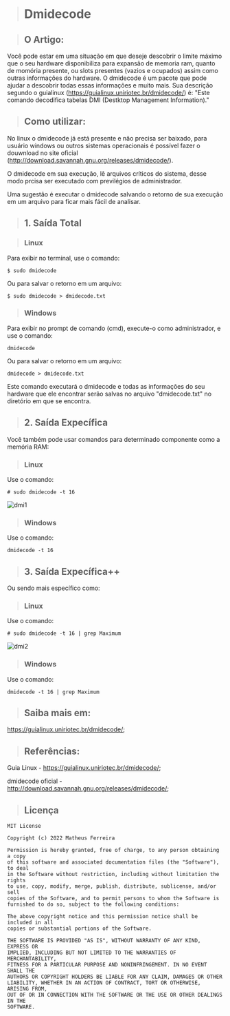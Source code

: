 > # Dmidecode

> ## O Artigo:

Você pode estar em uma situação em que deseje descobrir o limite máximo que o seu hardware disponibiliza para expansão de memoria ram, quanto de momória presente, ou slots presentes (vazios e ocupados) assim como outras informações do hardware.
O dmidecode é um pacote que pode ajudar a descobrir todas essas informações e muito mais.
Sua descrição segundo o guialinux (https://guialinux.uniriotec.br/dmidecode/) é:
"Este comando decodifica tabelas DMI (Destktop Management Information)."

> ## Como utilizar:

No linux o dmidecode já está presente e não precisa ser baixado, para usuário windows ou outros sistemas operacionais é possível fazer o douwnload no site oficial (http://download.savannah.gnu.org/releases/dmidecode/).

O dmidecode em sua execução, lê arquivos críticos do sistema, desse modo prcisa ser executado com previlégios de administrador.

Uma sugestão é executar o dmidecode salvando o retorno de sua execução em um arquivo para ficar mais fácil de analisar.

> ## 1. Saída Total

> ### Linux

Para exibir no terminal, use o comando:

    $ sudo dmidecode

Ou para salvar o retorno em um arquivo:

    $ sudo dmidecode > dmidecode.txt

> ### Windows

Para exibir no prompt de comando (cmd), execute-o como administrador, e use o comando:

    dmidecode

Ou para salvar o retorno em um arquivo:

    dmidecode > dmidecode.txt

Este comando executará o dmidecode e todas as informações do seu hardware que ele encontrar serão salvas no arquivo "dmidecode.txt" no diretório em que se encontra.

> ## 2. Saída Expecífica

Você também pode usar comandos para determinado componente como a memória RAM:

> ###  Linux

Use o comando:

    # sudo dmidecode -t 16

![dmi1](https://user-images.githubusercontent.com/59848966/91907745-c9925180-ec80-11ea-83bc-6ea98fa60708.png)

> ###  Windows

Use o comando:

    dmidecode -t 16

> ## 3. Saída Expecífica++

Ou sendo mais específico como:

> ### Linux

Use o comando:

    # sudo dmidecode -t 16 | grep Maximum

![dmi2](https://user-images.githubusercontent.com/59848966/91907813-e62e8980-ec80-11ea-862c-70948d24b07b.png)

> ###  Windows

Use o comando:

    dmidecode -t 16 | grep Maximum

> ## Saiba mais em:

https://guialinux.uniriotec.br/dmidecode/;

> ## Referências:

Guia Linux - https://guialinux.uniriotec.br/dmidecode/;

dmidecode oficial - http://download.savannah.gnu.org/releases/dmidecode/;

> ## Licença

    MIT License

    Copyright (c) 2022 Matheus Ferreira

    Permission is hereby granted, free of charge, to any person obtaining a copy
    of this software and associated documentation files (the "Software"), to deal
    in the Software without restriction, including without limitation the rights
    to use, copy, modify, merge, publish, distribute, sublicense, and/or sell
    copies of the Software, and to permit persons to whom the Software is
    furnished to do so, subject to the following conditions:

    The above copyright notice and this permission notice shall be included in all
    copies or substantial portions of the Software.

    THE SOFTWARE IS PROVIDED "AS IS", WITHOUT WARRANTY OF ANY KIND, EXPRESS OR
    IMPLIED, INCLUDING BUT NOT LIMITED TO THE WARRANTIES OF MERCHANTABILITY,
    FITNESS FOR A PARTICULAR PURPOSE AND NONINFRINGEMENT. IN NO EVENT SHALL THE
    AUTHORS OR COPYRIGHT HOLDERS BE LIABLE FOR ANY CLAIM, DAMAGES OR OTHER
    LIABILITY, WHETHER IN AN ACTION OF CONTRACT, TORT OR OTHERWISE, ARISING FROM,
    OUT OF OR IN CONNECTION WITH THE SOFTWARE OR THE USE OR OTHER DEALINGS IN THE
    SOFTWARE.

